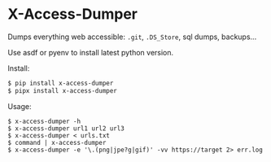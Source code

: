 # X-Access-Dumper

Dumps everything web accessible: `.git`, `.DS_Store`, sql dumps, backups...

Use asdf or pyenv to install latest python version.

Install:

```bash
$ pip install x-access-dumper
$ pipx install x-access-dumper
```

Usage:

```
$ x-access-dumper -h
$ x-access-dumper url1 url2 url3
$ x-access-dumper < urls.txt
$ command | x-access-dumper
$ x-access-dumper -e '\.(png|jpe?g|gif)' -vv https://target 2> err.log
```
